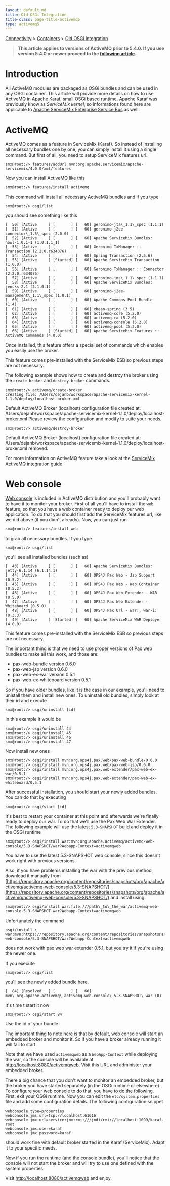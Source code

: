 ```yaml
---
layout: default_md
title: Old OSGi Integration 
title-class: page-title-activemq5
type: activemq5
---
```


[Connectivity](connectivity) > [Containers](containers) > [Old OSGi Integration](old-osgi-integration)


> **This article applies to versions of ActiveMQ prior to 5.4.0. If you use version 5.4.0 or newer proceed to the [following article](osgi-integration).**

Introduction
============

All ActiveMQ modules are packaged as OSGi bundles and can be used in any OSGi container. This article will provide more details on how to use ActiveMQ in [Apache Karaf](http://felix.apache.org/site/apache-felix-karaf.html), small OSGi based runtime. Apache Karaf was previously know as _ServiceMix kernel_, so informations found here are applicable to [Apache ServiceMix Enterprise Service Bus](http://servicemix.apache.org/home.html) as well.

ActiveMQ
========

ActiveMQ comes as a feature in ServiceMix (Karaf). So instead of installing all necessary bundles one by one, you can simply install it using a single command. But first of all, you need to setup ServiceMix features url.
```
smx@root:/> features/addUrl mvn:org.apache.servicemix/apache-servicemix/4.0.0/xml/features
```
Now you can install ActiveMQ like this
```
smx@root:/> features/install activemq
```
This command will install all necessary ActiveMQ bundles and if you type
```
smx@root:/> osgi/list
```
you should see something like this
```
[  50] [Active     ] [       ] [   60] geronimo-jta\_1.1\_spec (1.1.1)
[  51] [Active     ] [       ] [   60] geronimo-j2ee-connector\_1.5\_spec (2.0.0)
[  52] [Active     ] [       ] [   60] Apache ServiceMix Bundles: howl-1.0.1-1 (1.0.1.1_1)
[  53] [Active     ] [       ] [   60] Geronimo TxManager :: Transaction (2.2.0.r634076)
[  54] [Active     ] [       ] [   60] Spring Transaction (2.5.6)
[  55] [Active     ] [Started] [   60] Apache ServiceMix Transaction (1.0.0)
[  56] [Active     ] [       ] [   60] Geronimo TxManager :: Connector (2.2.0.r634076)
[  57] [Active     ] [       ] [   60] geronimo-jms\_1.1\_spec (1.1.1)
[  58] [Active     ] [       ] [   60] Apache ServiceMix Bundles: jencks-2.1 (2.1.0.1)
[  59] [Active     ] [       ] [   60] geronimo-j2ee-management\_1.1\_spec (1.0.1)
[  60] [Active     ] [       ] [   60] Apache Commons Pool Bundle (1.4)
[  61] [Active     ] [       ] [   60] xbean-spring (3.5)
[  62] [Active     ] [       ] [   60] activemq-core (5.2.0)
[  63] [Active     ] [       ] [   60] activemq-ra (5.2.0)
[  64] [Active     ] [       ] [   60] activemq-console (5.2.0)
[  65] [Active     ] [       ] [   60] activemq-pool (5.2.0)
[  66] [Active     ] [Started] [   60] Apache ServiceMix Features :: ActiveMQ Commands (4.0.0)
```
Once installed, this feature offers a special set of commands which enables you easily use the broker.

This feature comes pre-installed with the ServiceMix ESB so previous steps are not necessary.

The following example shows how to create and destroy the broker using the `create-broker` and `destroy-broker` commands.
```
smx@root:/> activemq/create-broker
Creating file: /Users/dejanb/workspace/apache-servicemix-kernel-1.1.0/deploy/localhost-broker.xml
```
Default ActiveMQ Broker (localhost) configuration file created at: /Users/dejanb/workspace/apache-servicemix-kernel-1.1.0/deploy/localhost-broker.xml
Please review the configuration and modify to suite your needs.  
```
smx@root:/> activemq/destroy-broker
```
Default ActiveMQ Broker (localhost) configuration file created at: /Users/dejanb/workspace/apache-servicemix-kernel-1.1.0/deploy/localhost-broker.xml removed.

For more information on ActiveMQ feature take a look at the [ServiceMix ActiveMQ integration guide](http://servicemix.apache.org/SMX4/activemq-integration.html)

Web console
===========

[Web console](web-console) is included in ActiveMQ distribution and you'll probably want to have it to monitor your broker. First of all you'll have to install the `web` feature, so that you have a web container ready to deploy our web application. To do that you should first add the ServiceMix features url, like we did above (if you didn't already). Now, you can just run
```
smx@root:/> features/install web
```
to grab all necessary bundles. If you type
```
smx@root:/> osgi/list
```
you'll see all installed bundles (such as)
```
[  43] [Active     ] [       ] [   60] Apache ServiceMix Bundles: jetty-6.1.14 (6.1.14.1)
[  44] [Active     ] [       ] [   60] OPS4J Pax Web - Jsp Support (0.5.2)
[  45] [Active     ] [       ] [   60] OPS4J Pax Web - Web Container (0.5.2)
[  46] [Active     ] [       ] [   60] OPS4J Pax Web Extender - WAR (0.5.0)
[  47] [Active     ] [       ] [   60] OPS4J Pax Web Extender - Whiteboard (0.5.0)
[  48] [Active     ] [       ] [   60] OPS4J Pax Url - war:, war-i: (0.3.3)
[  49] [Active     ] [Started] [   60] Apache ServiceMix WAR Deployer (4.0.0)
```
This feature comes pre-installed with the ServiceMix ESB so previous steps are not necessary.

The important thing is that we need to use proper versions of Pax web bundles to make all this work, and those are:

*   pax-web-bundle version 0.6.0
*   pax-web-jsp version 0.6.0
*   pax-web-ex-war version 0.5.1
*   pax-web-ex-whiteboard version 0.5.1

So if you have older bundles, like it is the case in our example, you'll need to unistall them and install new ones. To uninstall old bundles, simply look at their id and execute
```
smx@root:/> osgi/uninstall [id]
```
In this example it would be
```
smx@root:/> osgi/uninstall 44
smx@root:/> osgi/uninstall 45
smx@root:/> osgi/uninstall 46
smx@root:/> osgi/uninstall 47
```
Now install new ones
```
smx@root:/> osgi/install mvn:org.ops4j.pax.web/pax-web-bundle/0.6.0
smx@root:/> osgi/install mvn:org.ops4j.pax.web/pax-web-jsp/0.6.0
smx@root:/> osgi/install mvn:org.ops4j.pax.web-extender/pax-web-ex-war/0.5.1
smx@root:/> osgi/install mvn:org.ops4j.pax.web-extender/pax-web-ex-whiteboard/0.5.1
```
After successful installation, you should start your newly added bundles. You can do that by executing
```
smx@root:/> osgi/start [id]
```
It's best to restart your container at this point and afterwards we're finally ready to deploy our war. To do that we'll use the Pax Web War Extender. The following example will use the latest `5.3-SNAPSHOT` build and deploy it in the OSGi runtime
```
smx@root:/> osgi/install war:mvn:org.apache.activemq/activemq-web-console/5.3-SNAPSHOT/war?Webapp-Context=activemqweb
```
You have to use the latest 5.3-SNAPSHOT web console, since this doesn't work right with previous versions.

Also, if you have problems installing the war with the previous method, download it manually from [https://repository.apache.org/content/repositories/snapshots/org/apache/activemq/activemq-web-console/5.3-SNAPSHOT/](https://repository.apache.org/content/repositories/snapshots/org/apache/activemq/activemq-web-console/5.3-SNAPSHOT/) and install using
```
smx@root:/> osgi/install war:file:///path\_to\_the_war/activemq-web-console-5.3-SNAPSHOT.war?Webapp-Context=activemqweb
```
Unfortunately the command
```
osgi/install \
war:mvn:https://repository.apache.org/content/repositories/snapshots@snapshots!org.apache.activemq/activemq-web-console/5.3-SNAPSHOT/war?Webapp-Context=activemqweb
```
does not work with pax web war extender 0.5.1, but you try it if you're using the newer one.

If you execute
```
smx@root:/> osgi/list
```
you'll see the newly added bundle here.
```
[  84] [Resolved   ] [       ] [   60] mvn\_org.apache.activemq\_activemq-web-console\_5.3-SNAPSHOT\_war (0)
```
It's time t start it now
```
smx@root:/> osgi/start 84
```
Use the id of your bundle

The important thing to note here is that by default, web console will start an embedded broker and monitor it. So if you have a broker already running it will fail to start.

Note that we have used `activemqweb` as a `WebApp-Context` while deploying the war, so the console will be available at [http://localhost:8080/activemqweb](http://localhost:8080/activemqweb). Visit this URL and administer your embedded broker.

There a big chance that you don't want to monitor an embedded broker, but the broker you have started separately (in the OSGi runtime or elsewhere). To configure your web console to do that, you have to do the following. First, exit your OSGi runtime. Now you can edit the `etc/system.properties` file and add some configuration details. The following configuration snippet
```
webconsole.type=properties
webconsole.jms.url=tcp://localhost:61616
webconsole.jmx.url=service:jmx:rmi:///jndi/rmi://localhost:1099/karaf-root
webconsole.jmx.user=karaf
webconsole.jmx.password=karaf
```
should work fine with default broker started in the Karaf (ServiceMix). Adapt it to your specific needs.

Now if you run the runtime (and the console bundle), you'll notice that the console will not start the broker and will try to use one defined with the system properties.

Visit [http://localhost:8080/activemqweb](http://localhost:8080/activemqweb) and enjoy.

